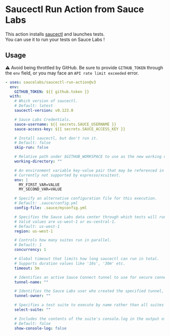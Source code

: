 # Saucectl Run Action from Sauce Labs

This action installs [saucectl](https://github.com/saucelabs/saucectl/) and launches tests. \
You can use it to run your tests on Sauce Labs !

## Usage

:warning: Avoid being throttled by GitHub. Be sure to provide `GITHUB_TOKEN` through
the `env` field, or you may face an `API rate limit exceeded` error.

```yaml
- uses: saucelabs/saucectl-run-action@v3
  env:
    GITHUB_TOKEN: ${{ github.token }}
  with:
    # Which version of saucectl.
    # Default: latest
    saucectl-version: v0.123.0

    # Sauce Labs Credentials.
    sauce-username: ${{ secrets.SAUCE_USERNAME }}
    sauce-access-key: ${{ secrets.SAUCE_ACCESS_KEY }}

    # Install saucectl, but don't run it.
    # Default: false
    skip-run: false

    # Relative path under $GITHUB_WORKSPACE to use as the new working directory.
    working-directory: ""

    # An environment variable key-value pair that may be referenced in the tests executed by this command.
    # Currently not supported by espresso/xcuitest.
    env: |
      MY_FIRST_VAR=VALUE
      MY_SECOND_VAR=VALUE

    # Specify an alternative configuration file for this execution.
    # Default: .sauce/config.yml
    config-file: .sauce/myconfig.yml

    # Specifies the Sauce Labs data center through which tests will run.
    # Valid values are us-west-1 or eu-central-1.
    # Default: us-west-1
    region: us-west-1

    # Controls how many suites run in parallel.
    # Default: 1
    concurrency: 1

    # Global timeout that limits how long saucectl can run in total.
    # Supports duration values like '10s', '30m' etc.
    timeout: 5m

    # Identifies an active Sauce Connect tunnel to use for secure connectivity to the Sauce Labs cloud.
    tunnel-name: ""

    # Identifies the Sauce Labs user who created the specified tunnel, which is required if the user running the tests did not create the tunnel.
    tunnel-owner: ""

    # Specifies a test suite to execute by name rather than all suites defined in the config file.
    select-suite: ""

    # Includes the contents of the suite's console.log in the output of the command regardless of the test results. By default, the console log contents are shown for failed test suites only.
    # Default: false
    show-console-log: false
```
